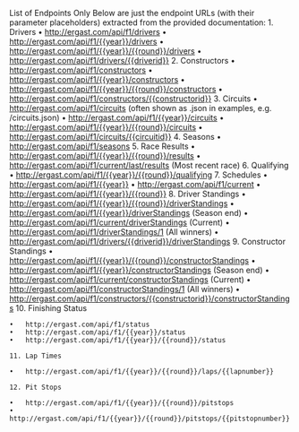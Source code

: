 List of Endpoints Only
Below are just the endpoint URLs (with their parameter placeholders) extracted from the provided documentation:
	1.	Drivers
	•	http://ergast.com/api/f1/drivers
	•	http://ergast.com/api/f1/{{year}}/drivers
	•	http://ergast.com/api/f1/{{year}}/{{round}}/drivers
	•	http://ergast.com/api/f1/drivers/{{driverid}}
	2.	Constructors
	•	http://ergast.com/api/f1/constructors
	•	http://ergast.com/api/f1/{{year}}/constructors
	•	http://ergast.com/api/f1/{{year}}/{{round}}/constructors
	•	http://ergast.com/api/f1/constructors/{{constructorid}}
	3.	Circuits
	•	http://ergast.com/api/f1/circuits (often shown as .json in examples, e.g. /circuits.json)
	•	http://ergast.com/api/f1/{{year}}/circuits
	•	http://ergast.com/api/f1/{{year}}/{{round}}/circuits
	•	http://ergast.com/api/f1/circuits/{{circuitid}}
	4.	Seasons
	•	http://ergast.com/api/f1/seasons
	5.	Race Results
	•	http://ergast.com/api/f1/{{year}}/{{round}}/results
	•	http://ergast.com/api/f1/current/last/results (Most recent race)
	6.	Qualifying
	•	http://ergast.com/api/f1/{{year}}/{{round}}/qualifying
	7.	Schedules
	•	http://ergast.com/api/f1/{{year}}
	•	http://ergast.com/api/f1/current
	•	http://ergast.com/api/f1/{{year}}/{{round}}
	8.	Driver Standings
	•	http://ergast.com/api/f1/{{year}}/{{round}}/driverStandings
	•	http://ergast.com/api/f1/{{year}}/driverStandings (Season end)
	•	http://ergast.com/api/f1/current/driverStandings (Current)
	•	http://ergast.com/api/f1/driverStandings/1 (All winners)
	•	http://ergast.com/api/f1/drivers/{{driverid}}/driverStandings
	9.	Constructor Standings
	•	http://ergast.com/api/f1/{{year}}/{{round}}/constructorStandings
	•	http://ergast.com/api/f1/{{year}}/constructorStandings (Season end)
	•	http://ergast.com/api/f1/current/constructorStandings (Current)
	•	http://ergast.com/api/f1/constructorStandings/1 (All winners)
	•	http://ergast.com/api/f1/constructors/{{constructorid}}/constructorStandings
	10.	Finishing Status

	•	http://ergast.com/api/f1/status
	•	http://ergast.com/api/f1/{{year}}/status
	•	http://ergast.com/api/f1/{{year}}/{{round}}/status

	11.	Lap Times

	•	http://ergast.com/api/f1/{{year}}/{{round}}/laps/{{lapnumber}}

	12.	Pit Stops

	•	http://ergast.com/api/f1/{{year}}/{{round}}/pitstops
	•	http://ergast.com/api/f1/{{year}}/{{round}}/pitstops/{{pitstopnumber}}